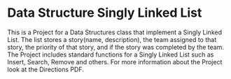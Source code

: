 # Data Structure Singly Linked List

This is a Project for a Data Structures class that implement a Singly Linked List.
The list stores a story(name, description), the team assigned to that story, the priority
of that story, and if the story was completed by the team. The Project includes standard
functions for a Singly Linked List such as Insert, Search, Remove and others. For more information
about the Project look at the Directions PDF.
